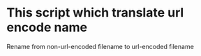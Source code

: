 # This script which translate url encode name
Rename from non-url-encoded filename to url-encoded filename
